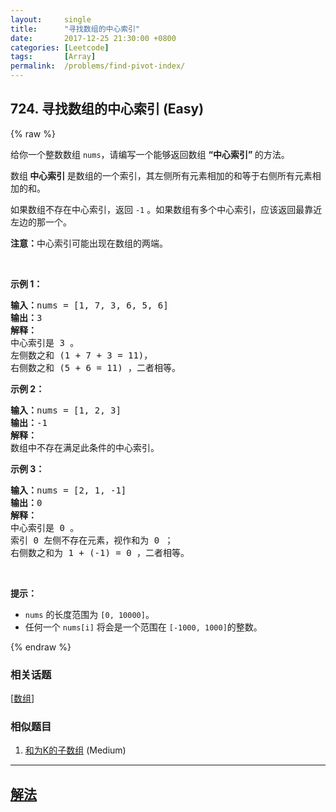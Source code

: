 ```yaml
---
layout:     single
title:      "寻找数组的中心索引"
date:       2017-12-25 21:30:00 +0800
categories: [Leetcode]
tags:       [Array]
permalink:  /problems/find-pivot-index/
---
```


## 724. 寻找数组的中心索引 (Easy)

{% raw %}

<p>给你一个整数数组 <code>nums</code>，请编写一个能够返回数组 <strong>“中心索引” </strong>的方法。</p>

<p>数组<strong> 中心索引 </strong>是数组的一个索引，其左侧所有元素相加的和等于右侧所有元素相加的和。</p>

<p>如果数组不存在中心索引，返回 <code>-1</code> 。如果数组有多个中心索引，应该返回最靠近左边的那一个。</p>

<p><strong>注意：</strong>中心索引可能出现在数组的两端。</p>

<p> </p>

<p><strong>示例 1：</strong></p>

<pre>
<strong>输入：</strong>nums = [1, 7, 3, 6, 5, 6]
<strong>输出：</strong>3
<strong>解释：</strong>
中心索引是 3 。
左侧数之和 (1 + 7 + 3 = 11)，
右侧数之和 (5 + 6 = 11) ，二者相等。
</pre>

<p><strong>示例 2：</strong></p>

<pre>
<strong>输入：</strong>nums = [1, 2, 3]
<strong>输出：</strong>-1
<strong>解释：</strong>
数组中不存在满足此条件的中心索引。</pre>

<p><strong>示例 3：</strong></p>

<pre>
<strong>输入：</strong>nums = [2, 1, -1]
<strong>输出：</strong>0
<strong>解释：</strong>
中心索引是 0 。
索引 0 左侧不存在元素，视作和为 0 ；
右侧数之和为 1 + (-1) = 0 ，二者相等。
</pre>

<p> </p>

<p><strong>提示：</strong></p>

<ul>
	<li><code>nums</code> 的长度范围为 <code>[0, 10000]</code>。</li>
	<li>任何一个 <code>nums[i]</code> 将会是一个范围在 <code>[-1000, 1000]</code>的整数。</li>
</ul>

{% endraw %}

### 相关话题
  [[数组](https://github.com/openset/leetcode/tree/master/tag/array/README.md)]

### 相似题目
  1. [和为K的子数组](/problems/subarray-sum-equals-k) (Medium)

---

## [解法](https://github.com/openset/leetcode/tree/master/problems/find-pivot-index)
